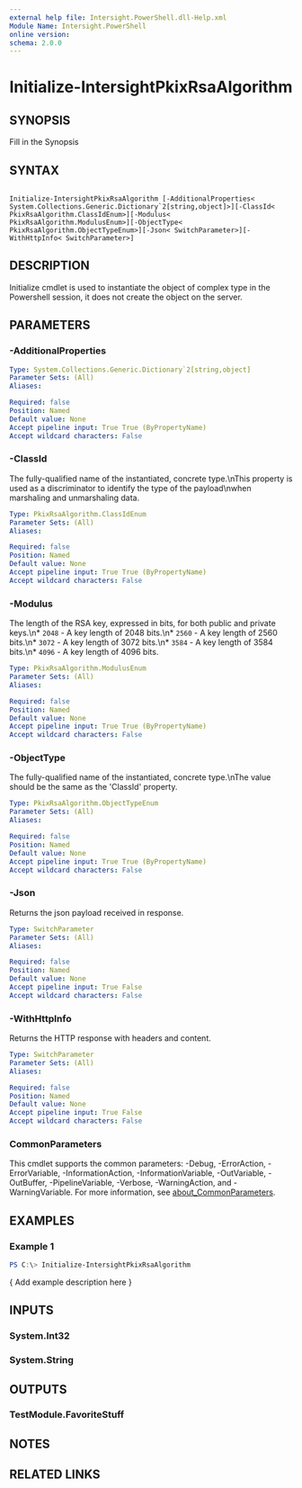 ```yaml
---
external help file: Intersight.PowerShell.dll-Help.xml
Module Name: Intersight.PowerShell
online version:
schema: 2.0.0
---
```


# Initialize-IntersightPkixRsaAlgorithm

## SYNOPSIS
Fill in the Synopsis

## SYNTAX

```

Initialize-IntersightPkixRsaAlgorithm [-AdditionalProperties< System.Collections.Generic.Dictionary`2[string,object]>][-ClassId< PkixRsaAlgorithm.ClassIdEnum>][-Modulus< PkixRsaAlgorithm.ModulusEnum>][-ObjectType< PkixRsaAlgorithm.ObjectTypeEnum>][-Json< SwitchParameter>][-WithHttpInfo< SwitchParameter>]

```

## DESCRIPTION

Initialize cmdlet is used to instantiate the object of complex type in the Powershell session, it does not create the object on the server.

## PARAMETERS

### -AdditionalProperties


```yaml
Type: System.Collections.Generic.Dictionary`2[string,object]
Parameter Sets: (All)
Aliases:

Required: false
Position: Named
Default value: None
Accept pipeline input: True True (ByPropertyName)
Accept wildcard characters: False
```

### -ClassId
The fully-qualified name of the instantiated, concrete type.\nThis property is used as a discriminator to identify the type of the payload\nwhen marshaling and unmarshaling data.

```yaml
Type: PkixRsaAlgorithm.ClassIdEnum
Parameter Sets: (All)
Aliases:

Required: false
Position: Named
Default value: None
Accept pipeline input: True True (ByPropertyName)
Accept wildcard characters: False
```

### -Modulus
The length of the RSA key, expressed in bits, for both public and private keys.\n* `2048` - A key length of 2048 bits.\n* `2560` - A key length of 2560 bits.\n* `3072` - A key length of 3072 bits.\n* `3584` - A key length of 3584 bits.\n* `4096` - A key length of 4096 bits.

```yaml
Type: PkixRsaAlgorithm.ModulusEnum
Parameter Sets: (All)
Aliases:

Required: false
Position: Named
Default value: None
Accept pipeline input: True True (ByPropertyName)
Accept wildcard characters: False
```

### -ObjectType
The fully-qualified name of the instantiated, concrete type.\nThe value should be the same as the &apos;ClassId&apos; property.

```yaml
Type: PkixRsaAlgorithm.ObjectTypeEnum
Parameter Sets: (All)
Aliases:

Required: false
Position: Named
Default value: None
Accept pipeline input: True True (ByPropertyName)
Accept wildcard characters: False
```

### -Json
Returns the json payload received in response.

```yaml
Type: SwitchParameter
Parameter Sets: (All)
Aliases:

Required: false
Position: Named
Default value: None
Accept pipeline input: True False
Accept wildcard characters: False
```

### -WithHttpInfo
Returns the HTTP response with headers and content.

```yaml
Type: SwitchParameter
Parameter Sets: (All)
Aliases:

Required: false
Position: Named
Default value: None
Accept pipeline input: True False
Accept wildcard characters: False
```


### CommonParameters
This cmdlet supports the common parameters: -Debug, -ErrorAction, -ErrorVariable, -InformationAction, -InformationVariable, -OutVariable, -OutBuffer, -PipelineVariable, -Verbose, -WarningAction, and -WarningVariable. For more information, see [about_CommonParameters](http://go.microsoft.com/fwlink/?LinkID=113216).

## EXAMPLES

### Example 1
```powershell
PS C:\> Initialize-IntersightPkixRsaAlgorithm
```

{ Add example description here }

## INPUTS

### System.Int32

### System.String

## OUTPUTS

### TestModule.FavoriteStuff

## NOTES

## RELATED LINKS
